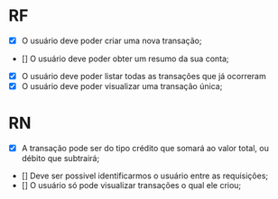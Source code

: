 # RF

- [x] O usuário deve poder criar uma nova transação;
- [] O usuário deve poder obter um resumo da sua conta;
- [x] O usuário deve poder listar todas as transações que já ocorreram
- [x] O usuário deve poder visualizar uma transação única;

# RN

- [x] A transação pode ser do tipo crédito que somará ao valor total, ou débito que subtrairá;
- [] Deve ser possivel identificarmos o usuário entre as requisições;
- [] O usuário só pode visualizar transações o qual ele criou;
